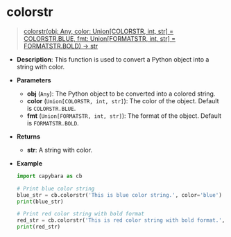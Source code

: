 # colorstr

> [colorstr(obj: Any, color: Union[COLORSTR, int, str] = COLORSTR.BLUE, fmt: Union[FORMATSTR, int, str] = FORMATSTR.BOLD) -> str](https://github.com/DocsaidLab/Capybara/blob/975d62fba4f76db59e715c220f7a2af5ad8d050e/capybara/utils/utils.py#L37)

- **Description**: This function is used to convert a Python object into a string with color.

- **Parameters**

  - **obj** (`Any`): The Python object to be converted into a colored string.
  - **color** (`Union[COLORSTR, int, str]`): The color of the object. Default is `COLORSTR.BLUE`.
  - **fmt** (`Union[FORMATSTR, int, str]`): The format of the object. Default is `FORMATSTR.BOLD`.

- **Returns**

  - **str**: A string with color.

- **Example**

  ```python
  import capybara as cb

  # Print blue color string
  blue_str = cb.colorstr('This is blue color string.', color='blue')
  print(blue_str)

  # Print red color string with bold format
  red_str = cb.colorstr('This is red color string with bold format.', color='red', fmt='bold')
  print(red_str)
  ```
